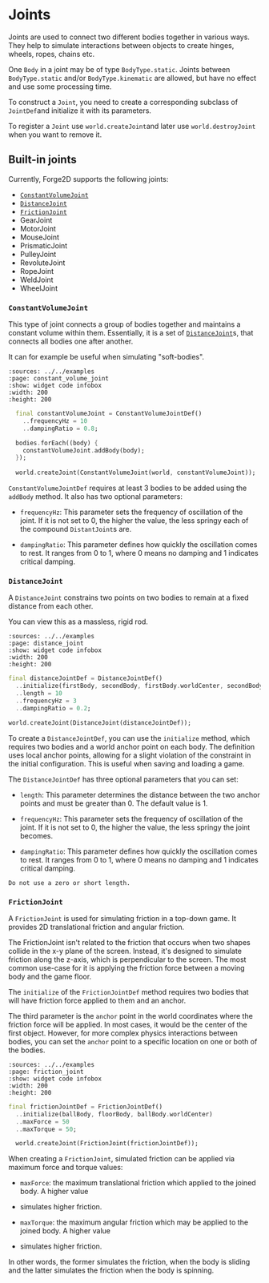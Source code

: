 # Joints

Joints are used to connect two different bodies together in various ways.
They help to simulate interactions between objects to create hinges, wheels, ropes, chains etc.

One `Body` in a joint may be of type `BodyType.static`. Joints between `BodyType.static` and/or
`BodyType.kinematic` are allowed, but have no effect and use some processing time.

To construct a `Joint`, you need to create a corresponding subclass of `JointDef`and initialize it
with its parameters.

To register a `Joint` use `world.createJoint`and later use `world.destroyJoint` when you want to
remove it.


## Built-in joints

Currently, Forge2D supports the following joints:

- [`ConstantVolumeJoint`](#constantvolumejoint)
- [`DistanceJoint`](#distancejoint)
- [`FrictionJoint`](#frictionjoint)
- GearJoint
- MotorJoint
- MouseJoint
- PrismaticJoint
- PulleyJoint
- RevoluteJoint
- RopeJoint
- WeldJoint
- WheelJoint


### `ConstantVolumeJoint`

This type of joint connects a group of bodies together and maintains a constant volume within them.
Essentially, it is a set of [`DistanceJoint`](#distancejoint)s, that connects all bodies one after
another.

It can for example be useful when simulating "soft-bodies".

```{flutter-app}
:sources: ../../examples
:page: constant_volume_joint
:show: widget code infobox
:width: 200
:height: 200
```

```dart
  final constantVolumeJoint = ConstantVolumeJointDef()
    ..frequencyHz = 10
    ..dampingRatio = 0.8;

  bodies.forEach((body) {
    constantVolumeJoint.addBody(body);
  });
    
  world.createJoint(ConstantVolumeJoint(world, constantVolumeJoint));
```

`ConstantVolumeJointDef` requires at least 3 bodies to be added using the `addBody` method. It also
has two optional parameters:

- `frequencyHz`: This parameter sets the frequency of oscillation of the joint. If it is not set to
0, the higher the value, the less springy each of the compound `DistantJoint`s are.

- `dampingRatio`: This parameter defines how quickly the oscillation comes to rest. It ranges from
0 to 1, where 0 means no damping and 1 indicates critical damping.


### `DistanceJoint`

A `DistanceJoint` constrains two points on two bodies to remain at a fixed distance from each other.

You can view this as a massless, rigid rod.

```{flutter-app}
:sources: ../../examples
:page: distance_joint
:show: widget code infobox
:width: 200
:height: 200
```

```dart
final distanceJointDef = DistanceJointDef()
  ..initialize(firstBody, secondBody, firstBody.worldCenter, secondBody.worldCenter)
  ..length = 10
  ..frequencyHz = 3
  ..dampingRatio = 0.2;

world.createJoint(DistanceJoint(distanceJointDef));
```

To create a `DistanceJointDef`, you can use the `initialize` method, which requires two bodies and a
world anchor point on each body. The definition uses local anchor points, allowing for a slight
violation of the constraint in the initial configuration. This is useful when saving and
loading a game.

The `DistanceJointDef` has three optional parameters that you can set:

- `length`: This parameter determines the distance between the two anchor points and must be greater
than 0. The default value is 1.

- `frequencyHz`: This parameter sets the frequency of oscillation of the joint. If it is not set
to 0, the higher the value, the less springy the joint becomes.

- `dampingRatio`: This parameter defines how quickly the oscillation comes to rest. It ranges from
0 to 1, where 0 means no damping and 1 indicates critical damping.

```{warning}
Do not use a zero or short length.
```


### `FrictionJoint`

A `FrictionJoint` is used for simulating friction in a top-down game. It provides 2D translational
friction and angular friction.

The FrictionJoint isn't related to the friction that occurs when two shapes collide in the x-y plane
of the screen. Instead, it's designed to simulate friction along the z-axis, which is perpendicular
to the screen. The most common use-case for it is applying the friction force between a moving body
and the game floor.

The `initialize` of the `FrictionJointDef` method requires two bodies that will have friction force
applied to them and an anchor.

The third parameter is the `anchor` point in the world coordinates where the friction force will be
applied. In most cases, it would be the center of the first object. However, for more complex
physics interactions between bodies, you can set the `anchor` point to a specific location on one or
both of the bodies.

```{flutter-app}
:sources: ../../examples
:page: friction_joint
:show: widget code infobox
:width: 200
:height: 200
```

```dart
final frictionJointDef = FrictionJointDef()
  ..initialize(ballBody, floorBody, ballBody.worldCenter)
  ..maxForce = 50
  ..maxTorque = 50;

  world.createJoint(FrictionJoint(frictionJointDef));
```

When creating a `FrictionJoint`, simulated friction can be applied via maximum force and torque
values:

- `maxForce`: the maximum translational friction which applied to the joined body. A higher value
- simulates higher friction.

- `maxTorque`: the maximum angular friction which may be applied to the joined body. A higher value
- simulates higher friction.

In other words, the former simulates the friction, when the body is sliding and the latter simulates
the friction when the body is spinning.
